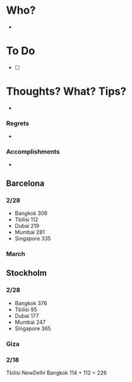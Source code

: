 # Who?
- 

# To Do
- [ ] 

# Thoughts? What? Tips?
- 

### Regrets
- 

### Accomplishments
- 

## Barcelona
### 2/28
- Bangkok 306
- Tbilisi 112
- Dubai 219
- Mumbai 281
- Singapore 335
### March
## Stockholm
### 2/28
- Bangkok 376
- Tbilisi 95
- Dubai 177
- Mumbai 247
- Singapore 365

### Giza
### 2/18

Tbilisi NewDelhi Bangkok
114 + 112 = 226
